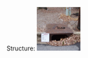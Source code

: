 Structure:
<img src="https://github.com/akell47/GIS/blob/master/images/structure.JPG" width="100" height="100"/>
